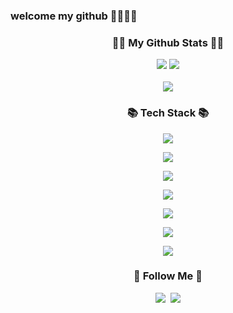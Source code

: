 ### welcome my github 👋👀✨🌹

<h3 align="center">👩‍💻 My Github Stats 👩‍💻</h3>
<p align="center">
<img src="https://capsule-render.vercel.app/api?type=waving&color=auto&height=200&section=header&text=SY's_github&fontSize=90" />
	<img src="https://github-readme-stats.vercel.app/api/top-langs/?username=kimsegong&layout=compact"><br><br>
	<img src="https://github-readme-stats.vercel.app/api?username=kimsegong&show_icons=true">
</p>
<h3 align="center">📚 Tech Stack 📚</h3>
<p align="center">
  <img src="https://img.shields.io/badge/Java-007396?style=flat-square&logo=Java&logoColor=white"/>
</p>	
<p align="center">
  <img src="https://img.shields.io/badge/Swift-F05138?style=flat-square&logo=Swift&logoColor=white"/>
</p>
<p align="center">
  <img src="https://img.shields.io/badge/javascript-F7DF1E?style=flat-square&logo=javascript&logoColor=white"/>
</p>
<p align="center">
  <img src="https://img.shields.io/badge/aerlingus-006272?style=flat-square&logo=aerlingus&logoColor=white"/>
</p>
<p align="center">
  <img src="https://img.shields.io/badge/git-F05032?style=flat-square&logo=git&logoColor=white"/>
</p>
<p align="center">
  <img src="https://img.shields.io/badge/spring-6DB33F?style=flat-square&logo=spring&logoColor=white"/>
</p>
<p align="center">
  <img src="https://img.shields.io/badge/github-181717?style=flat-square&logo=github&logoColor=white"/>
</p>
<h3 align="center">🌈 Follow Me 🌈</h3>
<p align="center">
  <a href="https://kimsegong.tistory.com/"><img src="https://img.shields.io/badge/Tech%20Blog-11B48A?style=flat-square&logo=Vimeo&logoColor=white&link=https://kimsegong.tistory.com/"/></a>&nbsp
  <a href="mailto:kimsegong@naver.com"><img src="https://img.shields.io/badge/naver-03C75A?style=flat-square&logo=naver&logoColor=white&link=kimsegong@naver.com"/></a>
</p>
	

<!--
**kimsegong/kimsegong** is a ✨ _special_ ✨ repository because its `README.md` (this file) appears on your GitHub profile.

Here are some ideas to get you started:

- 🔭 I’m currently working on ...
- 🌱 I’m currently learning ...
- 👯 I’m looking to collaborate on ...
- 🤔 I’m looking for help with ...
- 💬 Ask me about ...
- 📫 How to reach me: ...
- 😄 Pronouns: ...
- ⚡ Fun fact: ...
-->
